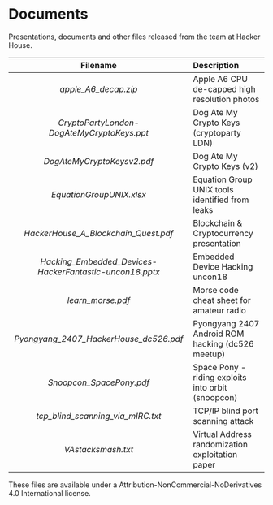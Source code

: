 # Documents

Presentations, documents and other files released from the team at Hacker House.

| Filename | Description |
| :---: | :--- |
|*apple_A6_decap.zip*| Apple A6 CPU de-capped high resolution photos |
|*CryptoPartyLondon-DogAteMyCryptoKeys.ppt* | Dog Ate My Crypto Keys (cryptoparty LDN) |
|*DogAteMyCryptoKeysv2.pdf* | Dog Ate My Crypto Keys (v2) |
|*EquationGroupUNIX.xlsx*| Equation Group UNIX tools identified from leaks |
|*HackerHouse_A_Blockchain_Quest.pdf*| Blockchain & Cryptocurrency presentation |
|*Hacking_Embedded_Devices-HackerFantastic-uncon18.pptx*| Embedded Device Hacking uncon18 |
|*learn_morse.pdf*| Morse code cheat sheet for amateur radio |
|*Pyongyang_2407_HackerHouse_dc526.pdf*| Pyongyang 2407 Android ROM hacking (dc526 meetup) |
|*Snoopcon_SpacePony.pdf* | Space Pony - riding exploits into orbit (snoopcon) |
|*tcp_blind_scanning_via_mIRC.txt*| TCP/IP blind port scanning attack |
|*VAstacksmash.txt*| Virtual Address randomization exploitation paper |

These files are available under a Attribution-NonCommercial-NoDerivatives 4.0 International license.

